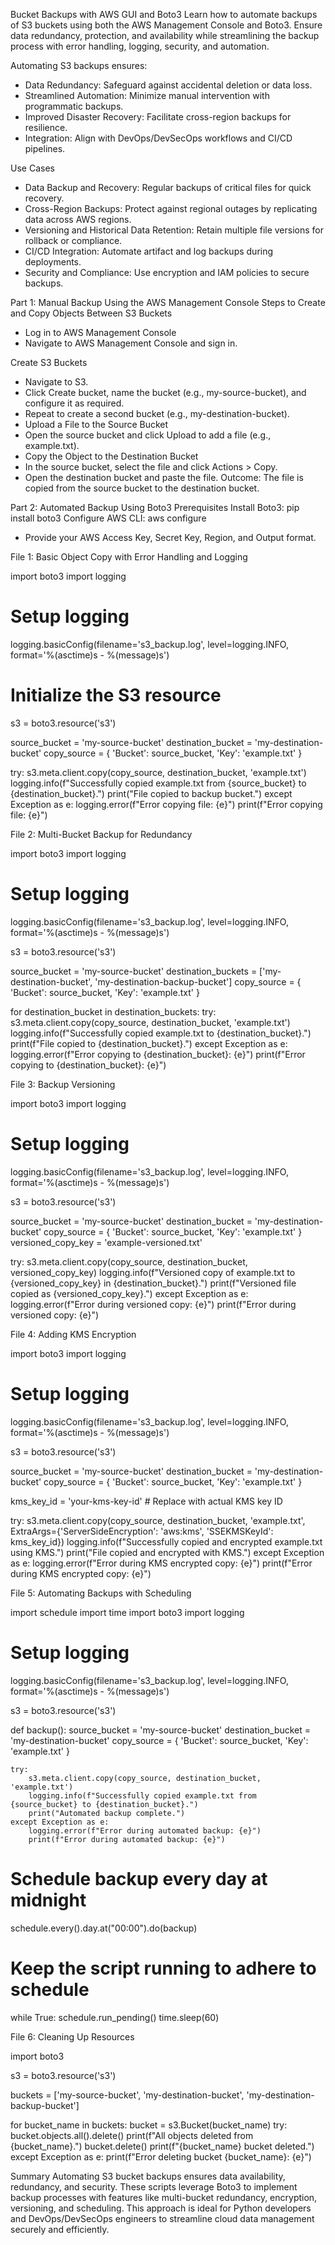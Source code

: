 Bucket Backups with AWS GUI and Boto3
Learn how to automate backups of S3 buckets using both the AWS Management Console and Boto3. Ensure data redundancy, protection, and availability while streamlining the backup process with error handling, logging, security, and automation.

Automating S3 backups ensures:
- Data Redundancy: Safeguard against accidental deletion or data loss.
- Streamlined Automation: Minimize manual intervention with programmatic backups.
- Improved Disaster Recovery: Facilitate cross-region backups for resilience.
- Integration: Align with DevOps/DevSecOps workflows and CI/CD pipelines.

Use Cases
- Data Backup and Recovery: Regular backups of critical files for quick recovery.
- Cross-Region Backups: Protect against regional outages by replicating data across AWS regions.
- Versioning and Historical Data Retention: Retain multiple file versions for rollback or compliance.
- CI/CD Integration: Automate artifact and log backups during deployments.
- Security and Compliance: Use encryption and IAM policies to secure backups.

Part 1: Manual Backup Using the AWS Management Console
Steps to Create and Copy Objects Between S3 Buckets
- Log in to AWS Management Console
- Navigate to AWS Management Console and sign in.

Create S3 Buckets
- Navigate to S3.
- Click Create bucket, name the bucket (e.g., my-source-bucket), and configure it as required.
- Repeat to create a second bucket (e.g., my-destination-bucket).
- Upload a File to the Source Bucket
- Open the source bucket and click Upload to add a file (e.g., example.txt).
- Copy the Object to the Destination Bucket
- In the source bucket, select the file and click Actions > Copy.
- Open the destination bucket and paste the file.
Outcome: The file is copied from the source bucket to the destination bucket.

Part 2: Automated Backup Using Boto3
Prerequisites
Install Boto3: pip install boto3
Configure AWS CLI: aws configure
- Provide your AWS Access Key, Secret Key, Region, and Output format.

File 1: Basic Object Copy with Error Handling and Logging

import boto3
import logging

# Setup logging
logging.basicConfig(filename='s3_backup.log', level=logging.INFO, format='%(asctime)s - %(message)s')

# Initialize the S3 resource
s3 = boto3.resource('s3')

source_bucket = 'my-source-bucket'
destination_bucket = 'my-destination-bucket'
copy_source = {
    'Bucket': source_bucket,
    'Key': 'example.txt'
}

try:
    s3.meta.client.copy(copy_source, destination_bucket, 'example.txt')
    logging.info(f"Successfully copied example.txt from {source_bucket} to {destination_bucket}.")
    print("File copied to backup bucket.")
except Exception as e:
    logging.error(f"Error copying file: {e}")
    print(f"Error copying file: {e}")

File 2: Multi-Bucket Backup for Redundancy

import boto3
import logging

# Setup logging
logging.basicConfig(filename='s3_backup.log', level=logging.INFO, format='%(asctime)s - %(message)s')

s3 = boto3.resource('s3')

source_bucket = 'my-source-bucket'
destination_buckets = ['my-destination-bucket', 'my-destination-backup-bucket']
copy_source = {
    'Bucket': source_bucket,
    'Key': 'example.txt'
}

for destination_bucket in destination_buckets:
    try:
        s3.meta.client.copy(copy_source, destination_bucket, 'example.txt')
        logging.info(f"Successfully copied example.txt to {destination_bucket}.")
        print(f"File copied to {destination_bucket}.")
    except Exception as e:
        logging.error(f"Error copying to {destination_bucket}: {e}")
        print(f"Error copying to {destination_bucket}: {e}")

File 3: Backup Versioning

import boto3
import logging

# Setup logging
logging.basicConfig(filename='s3_backup.log', level=logging.INFO, format='%(asctime)s - %(message)s')

s3 = boto3.resource('s3')

source_bucket = 'my-source-bucket'
destination_bucket = 'my-destination-bucket'
copy_source = {
    'Bucket': source_bucket,
    'Key': 'example.txt'
}
versioned_copy_key = 'example-versioned.txt'

try:
    s3.meta.client.copy(copy_source, destination_bucket, versioned_copy_key)
    logging.info(f"Versioned copy of example.txt to {versioned_copy_key} in {destination_bucket}.")
    print(f"Versioned file copied as {versioned_copy_key}.")
except Exception as e:
    logging.error(f"Error during versioned copy: {e}")
    print(f"Error during versioned copy: {e}")

File 4: Adding KMS Encryption

import boto3
import logging

# Setup logging
logging.basicConfig(filename='s3_backup.log', level=logging.INFO, format='%(asctime)s - %(message)s')

s3 = boto3.resource('s3')

source_bucket = 'my-source-bucket'
destination_bucket = 'my-destination-bucket'
copy_source = {
    'Bucket': source_bucket,
    'Key': 'example.txt'
}

kms_key_id = 'your-kms-key-id'  # Replace with actual KMS key ID

try:
    s3.meta.client.copy(copy_source, destination_bucket, 'example.txt',
                        ExtraArgs={'ServerSideEncryption': 'aws:kms', 'SSEKMSKeyId': kms_key_id})
    logging.info(f"Successfully copied and encrypted example.txt using KMS.")
    print("File copied and encrypted with KMS.")
except Exception as e:
    logging.error(f"Error during KMS encrypted copy: {e}")
    print(f"Error during KMS encrypted copy: {e}")

File 5: Automating Backups with Scheduling

import schedule
import time
import boto3
import logging

# Setup logging
logging.basicConfig(filename='s3_backup.log', level=logging.INFO, format='%(asctime)s - %(message)s')

s3 = boto3.resource('s3')

def backup():
    source_bucket = 'my-source-bucket'
    destination_bucket = 'my-destination-bucket'
    copy_source = {
        'Bucket': source_bucket,
        'Key': 'example.txt'
    }

    try:
        s3.meta.client.copy(copy_source, destination_bucket, 'example.txt')
        logging.info(f"Successfully copied example.txt from {source_bucket} to {destination_bucket}.")
        print("Automated backup complete.")
    except Exception as e:
        logging.error(f"Error during automated backup: {e}")
        print(f"Error during automated backup: {e}")

# Schedule backup every day at midnight
schedule.every().day.at("00:00").do(backup)

# Keep the script running to adhere to schedule
while True:
    schedule.run_pending()
    time.sleep(60)

File 6: Cleaning Up Resources

import boto3

s3 = boto3.resource('s3')

buckets = ['my-source-bucket', 'my-destination-bucket', 'my-destination-backup-bucket']

for bucket_name in buckets:
    bucket = s3.Bucket(bucket_name)
    try:
        bucket.objects.all().delete()
        print(f"All objects deleted from {bucket_name}.")
        bucket.delete()
        print(f"{bucket_name} bucket deleted.")
    except Exception as e:
        print(f"Error deleting bucket {bucket_name}: {e}")

Summary
Automating S3 bucket backups ensures data availability, redundancy, and security. These scripts leverage Boto3 to implement backup processes with features like multi-bucket redundancy, encryption, versioning, and scheduling. This approach is ideal for Python developers and DevOps/DevSecOps engineers to streamline cloud data management securely and efficiently.






